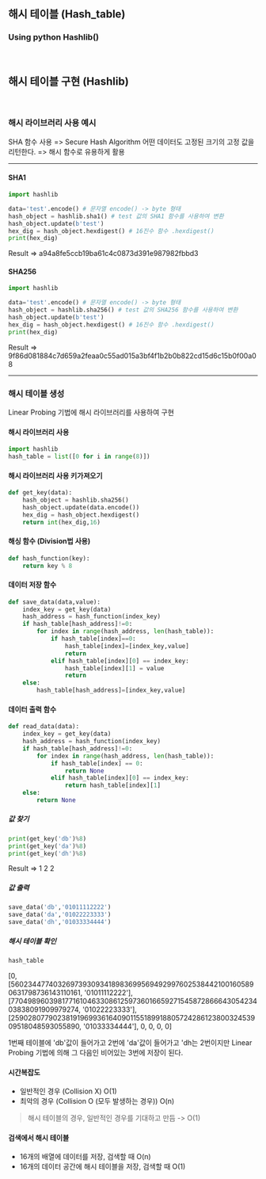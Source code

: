 ## 해시 테이블 (Hash_table)
### Using python Hashlib()
<br/>

## 해시 테이블 구현 (Hashlib)  
<br/>

### 해시 라이브러리 사용 예시
SHA 함수 사용 => Secure Hash Algorithm
어떤 데이터도 고정된 크기의 고정 값을 리턴한다. => 해시 함수로 유용하게 활용

---

#### SHA1
```python
import hashlib

data='test'.encode() # 문자열 encode() -> byte 형태 
hash_object = hashlib.sha1() # test 값의 SHA1 함수를 사용하여 변환
hash_object.update(b'test')
hex_dig = hash_object.hexdigest() # 16진수 함수 .hexdigest()
print(hex_dig)
```
Result => a94a8fe5ccb19ba61c4c0873d391e987982fbbd3

#### SHA256
```python
import hashlib

data='test'.encode() # 문자열 encode() -> byte 형태
hash_object = hashlib.sha256() # test 값의 SHA256 함수를 사용하여 변환
hash_object.update(b'test')
hex_dig = hash_object.hexdigest() # 16진수 함수 .hexdigest()
print(hex_dig)
```
Result => 9f86d081884c7d659a2feaa0c55ad015a3bf4f1b2b0b822cd15d6c15b0f00a08

---


### 해시 테이블 생성
Linear Probing 기법에 해시 라이브러리를 사용하여 구현

#### 해시 라이브러리 사용
```python
import hashlib
hash_table = list([0 for i in range(8)])
```
#### 해시 라이브러리 사용 키가져오기
```python
def get_key(data):
    hash_object = hashlib.sha256()
    hash_object.update(data.encode())
    hex_dig = hash_object.hexdigest()
    return int(hex_dig,16)
```

#### 해싱 함수 (Division법 사용)
```python
def hash_function(key):
    return key % 8
```

#### 데이터 저장 함수
```python
def save_data(data,value):
    index_key = get_key(data)
    hash_address = hash_function(index_key)
    if hash_table[hash_address]!=0:
        for index in range(hash_address, len(hash_table)):
            if hash_table[index]==0:
                hash_table[index]=[index_key,value]
                return
            elif hash_table[index][0] == index_key:
                hash_table[index][1] = value
                return
    else:
        hash_table[hash_address]=[index_key,value]
```

#### 데이터 출력 함수
```python
def read_data(data):
    index_key = get_key(data)
    hash_address = hash_function(index_key)
    if hash_table[hash_address]!=0:
        for index in range(hash_address, len(hash_table)):
            if hash_table[index] == 0:
                return None
            elif hash_table[index][0] == index_key:
                return hash_table[index][1]
    else:
        return None
```

##### 값 찾기
```python
print(get_key('db')%8)
print(get_key('da')%8)
print(get_key('dh')%8)
```

Result => 1 2 2

##### 값 출력
```python
save_data('db','01011112222')
save_data('da','01022223333')
save_data('dh','01033334444')
```

##### 해시 테이블 확인
```python
hash_table
```
[0,[56023447740326973930934189836995694929976025384421001605890631798736143110161, '01011112222'], [77049896039817716104633086125973601665927154587286664305423403838091909979274,  '01022223333'], [25902807790238191969936164090115518991880572428612380032453909518048593055890,  '01033334444'], 0, 0, 0, 0]

1번째 테이블에 'db'값이 들어가고 2번에 'da'값이 들어가고 'dh는 2번이지만 Linear Probing 기법에 의해 그 다음인 비어있는 3번에 저장이 된다.

#### 시간복잡도
 * 일반적인 경우 (Collision X) O(1)
 * 최악의 경우 (Collision O (모두 발생하는 경우)) O(n)
 > 해시 테이블의 경우, 일반적인 경우를 기대하고 만듬 -> O(1)
 
#### 검색에서 해시 테이블
 * 16개의 배열에 데이터를 저장, 검색할 때 O(n)
 * 16개의 데이터 공간에 해시 테이블을 저장, 검색할 때 O(1)